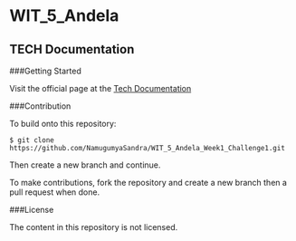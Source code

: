 # WIT_5_Andela
## TECH Documentation

###Getting Started

Visit the official page at the [Tech Documentation](https://namugumyasandra.github.io/WIT_5_Andela_Week1_Challenge1/)

###Contribution

To build onto this repository:

```
$ git clone https://github.com/NamugumyaSandra/WIT_5_Andela_Week1_Challenge1.git

```
Then create a new branch and continue.

To make contributions, fork the repository and create a new branch then a pull request when done.

###License

The content in this repository is not licensed.